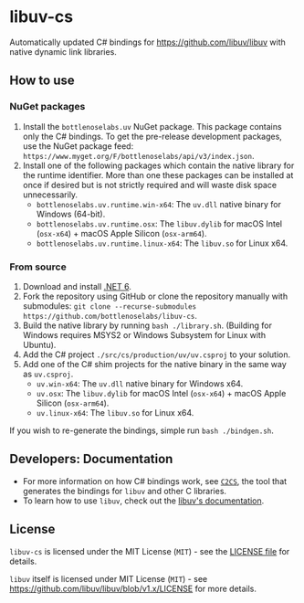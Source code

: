 # libuv-cs

Automatically updated C# bindings for https://github.com/libuv/libuv with native dynamic link libraries.

## How to use

### NuGet packages

1. Install the `bottlenoselabs.uv` NuGet package. This package contains only the C# bindings. To get the pre-release development packages, use the NuGet package feed: `https://www.myget.org/F/bottlenoselabs/api/v3/index.json`.
2. Install one of the following packages which contain the native library for the runtime identifier. More than one these packages can be installed at once if desired but is not strictly required and will waste disk space unnecessarily. 
   -  `bottlenoselabs.uv.runtime.win-x64`: The `uv.dll` native binary for Windows (64-bit).
   -  `bottlenoselabs.uv.runtime.osx`: The `libuv.dylib` for macOS Intel (`osx-x64`) + macOS Apple Silicon (`osx-arm64`).
   -  `bottlenoselabs.uv.runtime.linux-x64`: The `libuv.so` for Linux x64.

### From source

1. Download and install [.NET 6](https://dotnet.microsoft.com/download).
2. Fork the repository using GitHub or clone the repository manually with submodules: `git clone --recurse-submodules https://github.com/bottlenoselabs/libuv-cs`.
3. Build the native library by running `bash ./library.sh`. (Building for Windows requires MSYS2 or Windows Subsystem for Linux with Ubuntu).
4. Add the C# project `./src/cs/production/uv/uv.csproj` to your solution.
5. Add one of the C# shim projects for the native binary in the same way as `uv.csproj`.
   -  `uv.win-x64`: The `uv.dll` native binary for Windows x64.
   -  `uv.osx`: The `libuv.dylib` for macOS Intel (`osx-x64`) + macOS Apple Silicon (`osx-arm64`).
   -  `uv.linux-x64`: The `libuv.so` for Linux x64.

If you wish to re-generate the bindings, simple run `bash ./bindgen.sh`.

## Developers: Documentation

- For more information on how C# bindings work, see [`C2CS`](https://github.com/bottlenoselabs/c2cs), the tool that generates the bindings for `libuv` and other C libraries.
- To learn how to use `libuv`, check out the [libuv's documentation](http://docs.libuv.org).

## License

`libuv-cs` is licensed under the MIT License (`MIT`) - see the [LICENSE file](LICENSE) for details.

`libuv` itself is licensed under MIT License (`MIT`) - see https://github.com/libuv/libuv/blob/v1.x/LICENSE for more details.
